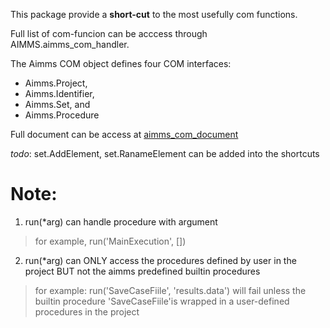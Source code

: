 This package provide a **short-cut** to the most usefully com functions.

Full list of com-funcion can be acccess through AIMMS.aimms_com_handler.

The Aimms COM object defines four COM interfaces:
- Aimms.Project,
- Aimms.Identifier,
- Aimms.Set, and
- Aimms.Procedure

Full document can be access at [aimms_com_document](doc/AIMMS_com.pdf)

*todo*: set.AddElement, set.RanameElement can be added into the shortcuts

Note:
============
1. run(*arg) can handle procedure with argument
>for example, run('MainExecution', [])

2. run(*arg) can ONLY access the procedures defined by user in the project BUT not the aimms predefined builtin procedures

> for example: run('SaveCaseFiile', 'results.data') will fail unless the builtin procedure 'SaveCaseFiile'is wrapped in a user-defined procedures in the project


